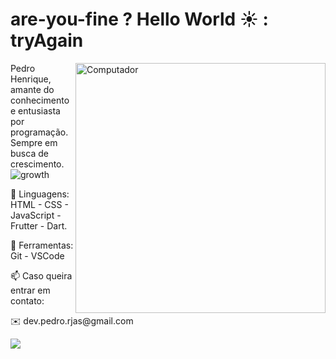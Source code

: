 # are-you-fine ? Hello World ☀️ : tryAgain 

<img src="https://raw.githubusercontent.com/MicaelliMedeiros/micaellimedeiros/master/image/computer-illustration.png" width="400px" align="right" alt="Computador" style="max-width: 100%;">

Pedro Henrique, amante do conhecimento e entusiasta por programação.
Sempre em busca de crescimento.![growth](https://user-images.githubusercontent.com/12634255/205192196-9487b2bb-b87c-4844-8755-98f2deb9a0d3.png)


🌱 Linguagens: HTML - CSS - JavaScript - Frutter - Dart.

🔭 Ferramentas: Git - VSCode


<div>
  <p>📫 Caso queira entrar em contato:</p>
  <p>✉️ dev.pedro.rjas@gmail.com</p>
  <a href="https://www.linkedin.com/in/pedro-henrique-rjas/" alt="Linkedin" rel="nofollow">
  <img src="https://camo.githubusercontent.com/6a3398165e946e1df2dc47dfa1aa06b0a12548975ea7ff58625578d7c5b4aa22/68747470733a2f2f696d672e736869656c64732e696f2f62616467652f2d4c696e6b6564696e2d3065373661383f7374796c653d666c61742d737175617265266c6f676f3d4c696e6b6564696e266c6f676f436f6c6f723d7768697465266c696e6b3d68747470733a2f2f7777772e6c696e6b6564696e2e636f6d2f696e2f7275692d73696c76612d732f" data-canonical-src="https://img.shields.io/badge/-Linkedin-0e76a8?style=flat-square&amp;logo=Linkedin&amp;logoColor=white&amp;link=https://www.linkedin.com/in/pedro-henrique-rjas/" style="max-width: 100%;"></a>
</div>


<!--
**dev-pedro/dev-pedro** is a ✨ _special_ ✨ repository because its `README.md` (this file) appears on your GitHub profile.

Here are some ideas to get you started:

- 🔭 I’m currently working on ...
- 🌱 I’m currently learning ...
- 👯 I’m looking to collaborate on ...
- 🤔 I’m looking for help with ...
- 💬 Ask me about ...
- 📫 How to reach me: ...
- 😄 Pronouns: ...
- ⚡ Fun fact: ...
-->
